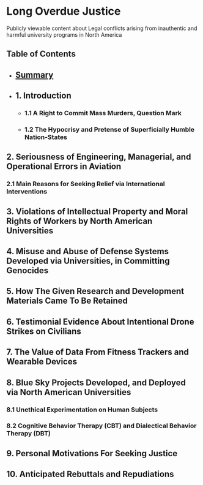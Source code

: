 # Long Overdue Justice
Publicly viewable content about Legal conflicts arising from inauthentic and harmful university programs in North America

## Table of Contents
<div list-style-type: none;>
<ul>
  <li><h2><a href="/expose/00-0.md#summary">Summary</a></h2></li>
  
  <li><h2>1. Introduction</h2></li>
  
  <ul>
    <li><h3>1.1 A Right to Commit Mass Murders, Question Mark</h3></li>
    <li><h3>1.2 The Hypocrisy and Pretense of Superficially Humble Nation-States</h3></li>
  </ul>
</ul>
</div>

## 2. Seriousness of Engineering, Managerial, and Operational Errors in Aviation

### 2.1 Main Reasons for Seeking Relief via International Interventions

## 3. Violations of Intellectual Property and Moral Rights of Workers by North American Universities

## 4. Misuse and Abuse of Defense Systems Developed via Universities, in Committing Genocides 

## 5. How The Given Research and Development Materials Came To Be Retained

## 6. Testimonial Evidence About Intentional Drone Strikes on Civilians

## 7. The Value of Data From Fitness Trackers and Wearable Devices

## 8. Blue Sky Projects Developed, and Deployed via North American Universities

### 8.1 Unethical Experimentation on Human Subjects

### 8.2 Cognitive Behavior Therapy (CBT) and Dialectical Behavior Therapy (DBT)

## 9. Personal Motivations For Seeking Justice

## 10. Anticipated Rebuttals and Repudiations